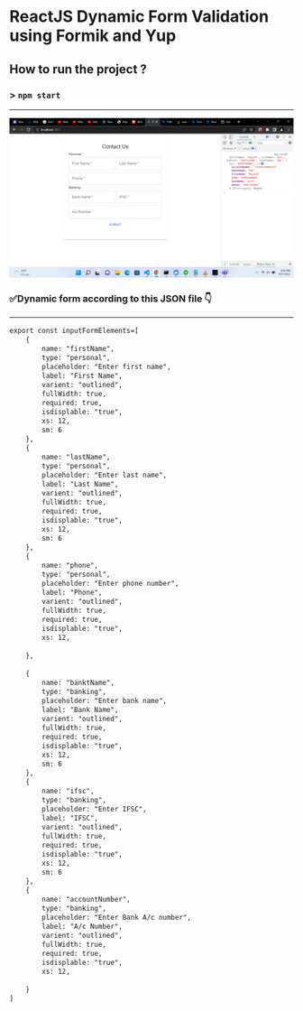 # ReactJS Dynamic Form Validation using Formik and Yup


## How to run the project ?

### > `npm start`


---------------------------



<p align="center">
  <img src="https://github.com/rajesh-gole-softobiz/resources/blob/main/img/Screenshot%20(23).png" width="920" title="hover text">
</p>


### ✅Dynamic form according to this JSON file 👇
-----------------------------

```
export const inputFormElements=[
    {
        name: "firstName",
        type: "personal",
        placeholder: "Enter first name",
        label: "First Name",
        varient: "outlined",
        fullWidth: true,
        required: true,
        isdisplable: "true",
        xs: 12,
        sm: 6
    },
    {
        name: "lastName",
        type: "personal",
        placeholder: "Enter last name",
        label: "Last Name",
        varient: "outlined",
        fullWidth: true,
        required: true,
        isdisplable: "true",
        xs: 12,
        sm: 6
    },
    {
        name: "phone",
        type: "personal",
        placeholder: "Enter phone number",
        label: "Phone",
        varient: "outlined",
        fullWidth: true,
        required: true,
        isdisplable: "true",
        xs: 12,
        
    },

    {
        name: "banktName",
        type: "banking",
        placeholder: "Enter bank name",
        label: "Bank Name",
        varient: "outlined",
        fullWidth: true,
        required: true,
        isdisplable: "true",
        xs: 12,
        sm: 6
    },
    {
        name: "ifsc",
        type: "banking",
        placeholder: "Enter IFSC",
        label: "IFSC",
        varient: "outlined",
        fullWidth: true,
        required: true,
        isdisplable: "true",
        xs: 12,
        sm: 6
    },
    {
        name: "accountNumber",
        type: "banking",
        placeholder: "Enter Bank A/c number",
        label: "A/c Number",
        varient: "outlined",
        fullWidth: true,
        required: true,
        isdisplable: "true",
        xs: 12,
        
    }
] 
```
